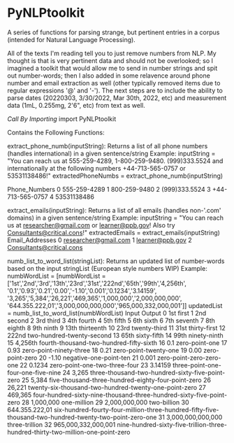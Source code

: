 # PyNLPtoolkit
A series of functions for parsing strange, but pertinent entries in a corpus (intended for Natural Language Processing).

All of the texts I'm reading tell you to just remove numbers from NLP. My thought is that is very pertinent data and should not be overlooked; so I imagined a toolkit that would allow me to send in number strings and spit out number-words; then I also added in some relavence around phone number and email extraction as well (other typically removed items due to regular expressions '@' and '-'). The next steps are to include the ability to parse dates (20220303, 3/30/2022, Mar 30th, 2022, etc) and measurement data (1mL, 0.255mg, 2'6", etc) from text as well.


*Call By Importing*
import PyNLPtoolkit

Contains the Following Functions:

extract_phone_numb(inputString): Returns a list of all phone numbers (handles international) in a given sentence/string
Example:
  inputString = "You can reach us at 555-259-4289, 1-800-259-9480. (999)333.5524 and internationally at the following numbers +44-713-565-0757 or 53531138486!"
  extractedPhoneNumbs = extract_phone_numb(inputString)
  
  Phone_Numbers
  0 	555-259-4289
  1 	800-259-9480
  2 	(999)333.5524
  3 	+44-713-565-0757
  4 	53531138486

extract_emails(inputString): Returns a list of all emails (handles non-'.com' domains) in a given sentence/string
Example:
  inputString = "You can reach us at researcher@gmail.com or learner@ppb.gov! Also try Consultants@critical.cons!"
  extractedEmails = extract_emails(inputString)
 Email_Addresses
  0 	researcher@gmail.com
  1 	learner@ppb.gov
  2 	Consultants@critical.cons

numb_list_to_word_list(stringList): Returns an updated list of number-words based on the input stringList (European style numbers WIP)
Example:
  numbWordList = [numbWordList = ['1st','2nd','3rd','13th','23rd','31st','222nd','65th','99th','4,256th',
                '0.1','0.93','0.21','0.00','-1.10','0.001','0.1234','3.14159',
                '3,265','5,384','26,221','469,365','1,000,000','2,000,000,000',
                '644.355.222,01','3,000,000,000,000','965,000,332,000,001']]
  updatedList = numb_list_to_word_list(numbWordList)
      Input 	Output
  0 	1st 	first
  1 	2nd 	second
  2 	3rd 	third
  3 	4th 	fourth
  4 	5th 	fifth
  5 	6th 	sixth
  6 	7th 	seventh
  7 	8th 	eighth
  8 	9th 	ninth
  9 	13th 	thirteenth
  10 	23rd 	twenty-third
  11 	31st 	thirty-first
  12 	222nd 	two-hundred-twenty-second
  13 	65th 	sixty-fifth
  14 	99th 	ninety-ninth
  15 	4,256th 	fourth-thousand-two-hundred-fifty-sixth
  16 	0.1 	zero-point-one
  17 	0.93 	zero-point-ninety-three
  18 	0.21 	zero-point-twenty-one
  19 	0.00 	zero-point-zero
  20 	-1.10 	negative-one-point-ten
  21 	0.001 	zero-point-zero-zero-one
  22 	0.1234 	zero-point-one-two-three-four
  23 	3.14159 	three-point-one-four-one-five-nine
  24 	3,265 	three-thousand-two-hundred-sixty-five-point-zero
  25 	5,384 	five-thousand-three-hundred-eighty-four-point-zero
  26 	26,221 	twenty-six-thousand-two-hundred-twenty-one-point-zero
  27 	469,365 	four-hundred-sixty-nine-thousand-three-hundred-sixty-five-point-zero
  28 	1,000,000 	one-million
  29 	2,000,000,000 	two-billion
  30 	644.355.222,01 	six-hundred-fourty-four-million-three-hundred-fifty-five-thousand-two-hundred-twenty-two-point-zero-one
  31 	3,000,000,000,000 	three-trillion
  32 	965,000,332,000,001 	nine-hundred-sixty-five-trillion-three-hundred-thirty-two-million-one-point-zero
